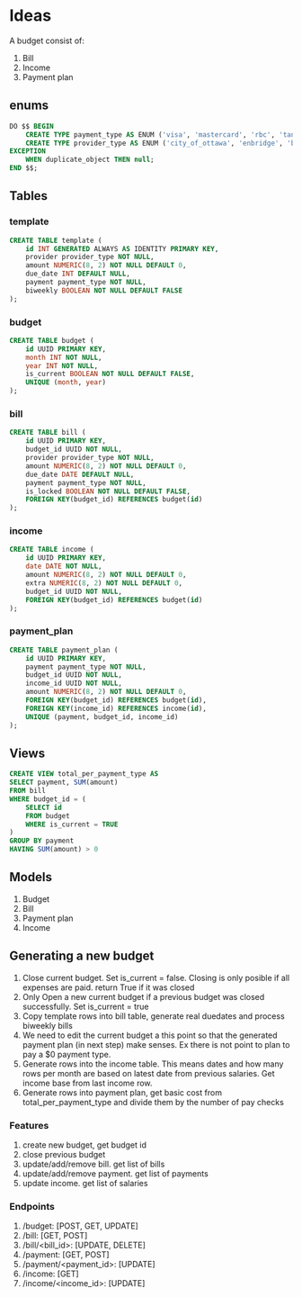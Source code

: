 # Ideas #

A budget consist of:

1. Bill
2. Income
3. Payment plan

## enums ##

```sql
DO $$ BEGIN
    CREATE TYPE payment_type AS ENUM ('visa', 'mastercard', 'rbc', 'tangerine', 'saving');
    CREATE TYPE provider_type AS ENUM ('city_of_ottawa', 'enbridge', 'bell', 'hiydro_ottawa', 'netflix', 'copilot', 'disneyplus', 'google_one', 'spotify', 'cc', 'mortgage', 'condominio', 'fit4less', 'tia', 'seguro', 'line_of_credit', 'everyday', 'saving');
EXCEPTION
    WHEN duplicate_object THEN null;
END $$;
```

## Tables ##

### template ###

```sql
CREATE TABLE template (
    id INT GENERATED ALWAYS AS IDENTITY PRIMARY KEY,
    provider provider_type NOT NULL,
    amount NUMERIC(8, 2) NOT NULL DEFAULT 0,
    due_date INT DEFAULT NULL,
    payment payment_type NOT NULL,
    biweekly BOOLEAN NOT NULL DEFAULT FALSE
);
```

### budget ###

```sql
CREATE TABLE budget (
    id UUID PRIMARY KEY,
    month INT NOT NULL,
    year INT NOT NULL,
    is_current BOOLEAN NOT NULL DEFAULT FALSE,
    UNIQUE (month, year)
);
```

### bill ###

```sql
CREATE TABLE bill (
    id UUID PRIMARY KEY,
    budget_id UUID NOT NULL,
    provider provider_type NOT NULL,
    amount NUMERIC(8, 2) NOT NULL DEFAULT 0,
    due_date DATE DEFAULT NULL,
    payment payment_type NOT NULL,
    is_locked BOOLEAN NOT NULL DEFAULT FALSE,
    FOREIGN KEY(budget_id) REFERENCES budget(id)
);
```

### income ###

```sql
CREATE TABLE income (
    id UUID PRIMARY KEY,
    date DATE NOT NULL,
    amount NUMERIC(8, 2) NOT NULL DEFAULT 0,
    extra NUMERIC(8, 2) NOT NULL DEFAULT 0,
    budget_id UUID NOT NULL,
    FOREIGN KEY(budget_id) REFERENCES budget(id)
);
```

### payment_plan ###

```sql
CREATE TABLE payment_plan (
    id UUID PRIMARY KEY,
    payment payment_type NOT NULL,
    budget_id UUID NOT NULL,
    income_id UUID NOT NULL,
    amount NUMERIC(8, 2) NOT NULL DEFAULT 0,
    FOREIGN KEY(budget_id) REFERENCES budget(id),
    FOREIGN KEY(income_id) REFERENCES income(id),
    UNIQUE (payment, budget_id, income_id)
);
```

## Views ##

```sql
CREATE VIEW total_per_payment_type AS
SELECT payment, SUM(amount)
FROM bill
WHERE budget_id = (
    SELECT id
    FROM budget
    WHERE is_current = TRUE
)
GROUP BY payment
HAVING SUM(amount) > 0
```

## Models ##

1. Budget
2. Bill
3. Payment plan
4. Income

## Generating a new budget ##

1. Close current budget. Set is_current = false. Closing is only posible if all expenses are paid. return True if it was closed
2. Only Open a new current budget if a previous budget was closed successfully. Set is_current = true
3. Copy template rows into bill table, generate real duedates and process biweekly bills
4. We need to edit the current budget a this point so that the generated payment plan (in next step) make senses. Ex there is not point to plan to pay a $0 payment type.
5. Generate rows into the income table. This means dates and how many rows per month are based on latest date from previous salaries. Get income base from last income row.
6. Generate rows into payment plan, get basic cost from total_per_payment_type and divide them by the number of pay checks

### Features ###

1. create new budget, get budget id
2. close previous budget
3. update/add/remove bill. get list of bills
4. update/add/remove payment. get list of payments
5. update income. get list of salaries

### Endpoints ###

1. /budget: [POST, GET, UPDATE]
2. /bill: [GET, POST]
3. /bill/<bill_id>: [UPDATE, DELETE]
4. /payment: [GET, POST]
5. /payment/<payment_id>: [UPDATE]
6. /income: [GET]
7. /income/<income_id>: [UPDATE]
